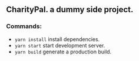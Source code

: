## CharityPal. a dummy side project.

### Commands:

- `yarn install` install dependencies.
- `yarn start` start development server.
- `yarn build` generate a production build.
